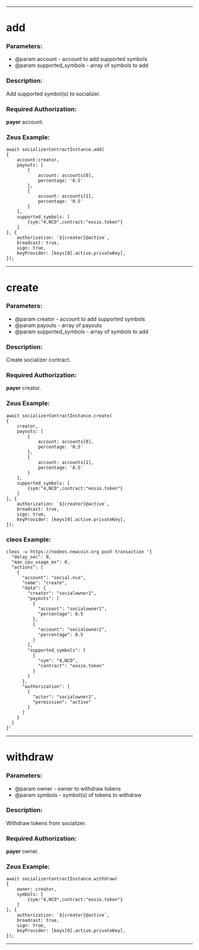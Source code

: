 ***

# add

### Parameters:
* @param account - account to add supported symbols
* @param supported_symbols - array of symbols to add

### Description:

Add supported symbol(s) to socializer.

### Required Authorization:

**payer** account.

### Zeus Example:

```
await socializerContractInstance.add(
{
    account:creator,
    payouts: [
        {
            account: accounts[0],
            percentage: '0.5' 
        },
        {
            account: accounts[1],
            percentage: '0.5' 
        }
    ],
    supported_symbols: [
        {sym:"4,NCO",contract:"eosio.token"}
    ]
}, {
    authorization: `${creator}@active`,
    broadcast: true,
    sign: true,
    keyProvider: [keys[0].active.privateKey],
});
```

***

# create

### Parameters:
* @param creator - account to add supported symbols
* @param payouts - array of payouts
* @param supported_symbols - array of symbols to add

### Description:

Create socializer contract.

### Required Authorization:

**payer** creator.

### Zeus Example:

```
await socializerContractInstance.create(
{
    creator,
    payouts: [
        {
            account: accounts[0],
            percentage: '0.5' 
        },
        {
            account: accounts[1],
            percentage: '0.5' 
        }
    ],
    supported_symbols: [
        {sym:"4,NCO",contract:"eosio.token"}
    ]
}, {
    authorization: `${creator}@active`,
    broadcast: true,
    sign: true,
    keyProvider: [keys[0].active.privateKey],
});
```

### cleos Example:

```
cleos -u https://nodeos.newcoin.org push transaction '{
  "delay_sec": 0,
  "max_cpu_usage_ms": 0,
  "actions": [
    {
      "account": "social.nco",
      "name": "create",
      "data": {
        "creator": "socialowner1",
        "payouts": [
          {
            "account": "socialowner1",
            "percentage": 0.5
          },
          {
            "account": "socialowner2",
            "percentage": 0.5
          }
        ],
        "supported_symbols": [
          {
            "sym": "4,NCO",
            "contract": "eosio.token"
          }
        ]
      },
      "authorization": [
        {
          "actor": "socialowner1",
          "permission": "active"
        }
      ]
    }
  ]
}'
```

***

# withdraw

### Parameters:
* @param owner - owner to withdraw tokens
* @param symbols - symbol(s) of tokens to withdraw

### Description:

Withdraw tokens from socializer.

### Required Authorization:

**payer** owner.

### Zeus Example:

```
await socializerContractInstance.withdraw(
{
    owner: creator,
    symbols: [
        {sym:"4,NCO",contract:"eosio.token"}
    ]
}, {
    authorization: `${creator}@active`,
    broadcast: true,
    sign: true,
    keyProvider: [keys[0].active.privateKey],
});
```

***